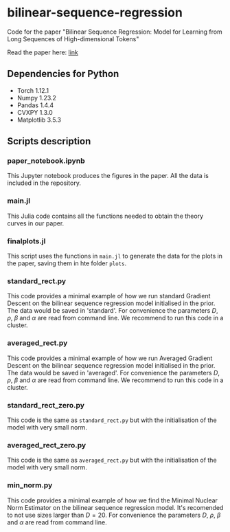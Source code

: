 # bilinear-sequence-regression
Code for the paper "Bilinear Sequence Regression: Model for Learning from Long Sequences of High-dimensional Tokens"

Read the paper here: [link](https://arxiv.org/pdf/2410.18858)

## Dependencies for Python

- Torch 1.12.1
- Numpy 1.23.2
- Pandas 1.4.4
- CVXPY 1.3.0
- Matplotlib 3.5.3

## Scripts description

### paper_notebook.ipynb
This Jupyter notebook produces the figures in the paper. All the data is included in the repository.

### main.jl
This Julia code contains all the functions needed to obtain the theory curves in our paper. 

### finalplots.jl
This script uses the functions in `main.jl` to generate the data for the plots in the paper, saving them in hte folder `plots`.

### standard_rect.py
This code provides a minimal example of how we run standard Gradient Descent on the bilinear sequence regression model initialised in the prior. The data would be saved in 'standard'. For convenience the parameters $D$, $\rho$, $\beta$ and $\alpha$ are read from command line. We recommend to run this code in a cluster.

### averaged_rect.py
This code provides a minimal example of how we run Averaged Gradient Descent on the bilinear sequence regression model initialised in the prior. The data would be saved in 'averaged'. For convenience the parameters $D$, $\rho$, $\beta$ and $\alpha$ are read from command line. We recommend to run this code in a cluster.

### standard_rect_zero.py
This code is the same as `standard_rect.py` but with the initialisation of the model with very small norm.

### averaged_rect_zero.py
This code is the same as `averaged_rect.py` but with the initialisation of the model with very small norm.

### min_norm.py
This code provides a minimal example of how we find the Minimal Nuclear Norm Estimator on the bilinear sequence regression model. It's recomended to not use sizes larger than $D=20$. For convenience the parameters $D$, $\rho$, $\beta$ and $\alpha$ are read from command line.